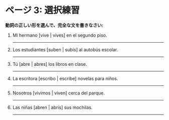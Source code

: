 # ページ 3: 選択練習

**動詞の正しい形を選んで、完全な文を書きなさい:**

1. Mi hermano [vive | vives] en el segundo piso.

   _________________________________

2. Los estudiantes [suben | subís] al autobús escolar.

   _________________________________

3. Tú [abre | abres] los libros en clase.

   _________________________________

4. La escritora [escribo | escribe] novelas para niños.

   _________________________________

5. Nosotros [vivimos | viven] cerca del parque.

   _________________________________

6. Las niñas [abren | abrís] sus mochilas.

   _________________________________